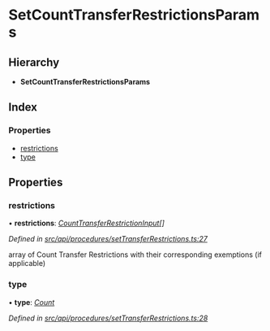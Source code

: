 # SetCountTransferRestrictionsParams

## Hierarchy

* **SetCountTransferRestrictionsParams**

## Index

### Properties

* [restrictions](setcounttransferrestrictionsparams.md#restrictions)
* [type](setcounttransferrestrictionsparams.md#type)

## Properties

### restrictions

• **restrictions**: [_CountTransferRestrictionInput_](counttransferrestrictioninput.md)_\[\]_

_Defined in_ [_src/api/procedures/setTransferRestrictions.ts:27_](https://github.com/PolymathNetwork/polymesh-sdk/blob/56921667/src/api/procedures/setTransferRestrictions.ts#L27)

array of Count Transfer Restrictions with their corresponding exemptions \(if applicable\)

### type

• **type**: [_Count_](../enums/transferrestrictiontype.md#count)

_Defined in_ [_src/api/procedures/setTransferRestrictions.ts:28_](https://github.com/PolymathNetwork/polymesh-sdk/blob/56921667/src/api/procedures/setTransferRestrictions.ts#L28)

